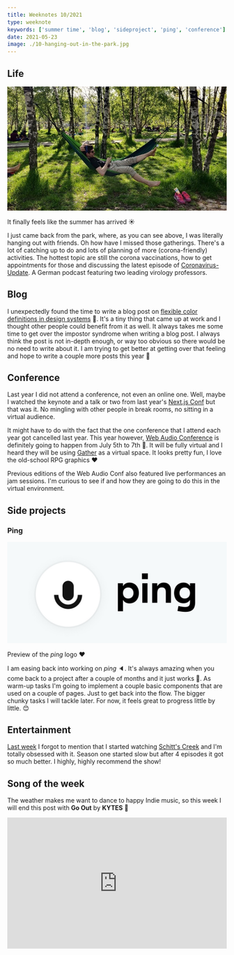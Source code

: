 ```yaml
---
title: Weeknotes 10/2021
type: weeknote
keywords: ['summer time', 'blog', 'sideproject', 'ping', 'conference']
date: 2021-05-23
image: ./10-hanging-out-in-the-park.jpg
---
```


## Life

![Hanging out in the park](./10-hanging-out-in-the-park.jpg)

It finally feels like the summer has arrived ☀️

I just came back from the park, where, as you can see above, I was literally hanging out with friends. Oh how have I missed those gatherings. There's a lot of catching up to do and lots of planning of more (corona-friendly) activities. The hottest topic are still the corona vaccinations, how to get appointments for those and discussing the latest episode of [Coronavirus-Update](https://www.ndr.de/nachrichten/info/podcast4684.html). A German podcast featuring two leading virology professors.

## Blog

I unexpectedly found the time to write a blog post on [flexible color definitions in design systems](/flexible-color-definitions-in-design-systems) 🎨. It's a tiny thing that came up at work and I thought other people could benefit from it as well. It always takes me some time to get over the impostor syndrome when writing a blog post. I always think the post is not in-depth enough, or way too obvious so there would be no need to write about it. I am trying to get better at getting over that feeling and hope to write a couple more posts this year 📝

## Conference

Last year I did not attend a conference, not even an online one. Well, maybe I watched the keynote and a talk or two from last year's [Next.js Conf](https://nextjs.org/2020/conf) but that was it. No mingling with other people in break rooms, no sitting in a virtual audience.

It might have to do with the fact that the one conference that I attend each year got cancelled last year. This year however, [Web Audio Conference](https://www.webaudioconf2021.com) is definitely going to happen from July 5th to 7th 🎼. It will be fully virtual and I heard they will be using [Gather](https://gather.town/) as a virtual space. It looks pretty fun, I love the old-school RPG graphics ❤️

Previous editions of the Web Audio Conf also featured live performances an jam sessions. I'm curious to see if and how they are going to do this in the virtual environment.

## Side projects

### Ping

![ping logo](./10-ping-logo.jpg)

Preview of the _ping_ logo ❤️

I am easing back into working on _ping_ 🔈. It's always amazing when you come back to a project after a couple of months and it just works 🤩. As warm-up tasks I'm going to implement a couple basic components that are used on a couple of pages. Just to get back into the flow. The bigger chunky tasks I will tackle later. For now, it feels great to progress little by little. 😊

## Entertainment

[Last week](/weeknotes/2021/09/) I forgot to mention that I started watching [Schitt's Creek](https://en.wikipedia.org/wiki/Schitt%27s_Creek) and I'm totally obsessed with it. Season one started slow but after 4 episodes it got so much better. I highly, highly recommend the show!

## Song of the week

The weather makes me want to dance to happy Indie music, so this week I will end this post with **Go Out** by **KYTES** 🎸

<iframe width="100%" height="300" scrolling="no" frameborder="no" src="https://w.soundcloud.com/player/?url=https%3A//api.soundcloud.com/tracks/695907137&color=%23ff5500&auto_play=false&hide_related=false&show_comments=true&show_user=true&show_reposts=false&show_teaser=true&visual=true"></iframe>
